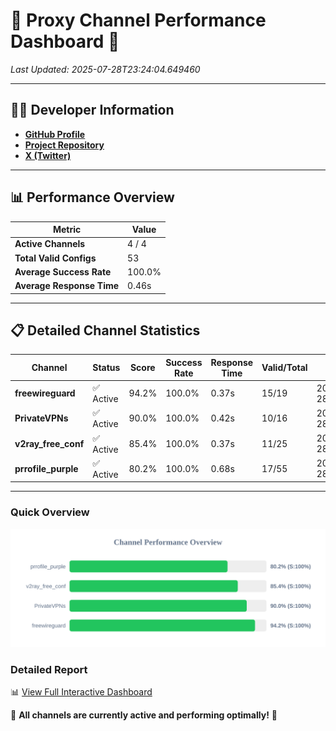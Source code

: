 # 🌟 Proxy Channel Performance Dashboard 🌟

_Last Updated: 2025-07-28T23:24:04.649460_

---

## 👩‍💻 Developer Information

- **[GitHub Profile](https://github.com/4n0nymou3)**  
- **[Project Repository](https://github.com/4n0nymou3/multi-proxy-config-fetcher)**  
- **[X (Twitter)](https://x.com/4n0nymou3)**  

---

## 📊 Performance Overview

| Metric                | Value       |
|-----------------------|-------------|
| **Active Channels**   | 4 / 4       |
| **Total Valid Configs** | 53          |
| **Average Success Rate** | 100.0%      |
| **Average Response Time** | 0.46s       |

---

## 📋 Detailed Channel Statistics

| Channel          | Status     | Score  | Success Rate | Response Time | Valid/Total | Last Success               |
|------------------|------------|--------|--------------|---------------|-------------|----------------------------|
| **freewireguard**  | ✅ Active  | 94.2%  | 100.0% | 0.37s         | 15/19       | 2025-07-28T23:24:04.648163 |
| **PrivateVPNs**  | ✅ Active  | 90.0%  | 100.0% | 0.42s         | 10/16       | 2025-07-28T23:24:04.254309 |
| **v2ray_free_conf**  | ✅ Active  | 85.4%  | 100.0% | 0.37s         | 11/25       | 2025-07-28T23:24:03.789336 |
| **prrofile_purple**  | ✅ Active  | 80.2%  | 100.0% | 0.68s         | 17/55       | 2025-07-28T23:24:03.361475 |

---

### Quick Overview
<div align="center">
  <a href="https://raw.githubusercontent.com/nullluser/NullRepo/refs/heads/main/assets/channel_stats_chart.svg">
    <img src="https://raw.githubusercontent.com/nullluser/NullRepo/refs/heads/main/assets/channel_stats_chart.svg" alt="Source Performance Statistics" width="800">
  </a>
</div>

### Detailed Report
📊 [View Full Interactive Dashboard](https://htmlpreview.github.io/?https://github.com/nullluser/NullRepo/blob/main/assets/performance_report.html)

🎉 **All channels are currently active and performing optimally!** 🎉
